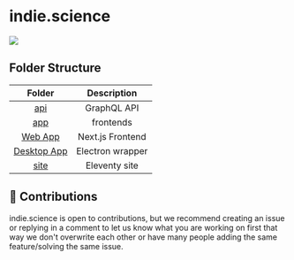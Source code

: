 # indie.science

![](https://github.com/indiescience/indiescience/actions/workflows/build.yml/badge.svg)

## Folder Structure
|               Folder               |        Description        |
| :--------------------------------: | :-----------------------: |
|       [api](/api)                  |     GraphQL API           |
|       [app](/app)                  |     frontends             |
|       [Web App](/app/web)          |     Next.js Frontend      |
|       [Desktop App](/app/desktop)  |     Electron wrapper      |
|       [site](/site)                |     Eleventy site         |

## 🚀 Contributions
indie.science is open to contributions, but we recommend creating an issue or replying in a comment to let us know what you are working on first that way we don't overwrite each other or have many people adding the same feature/solving the same issue.